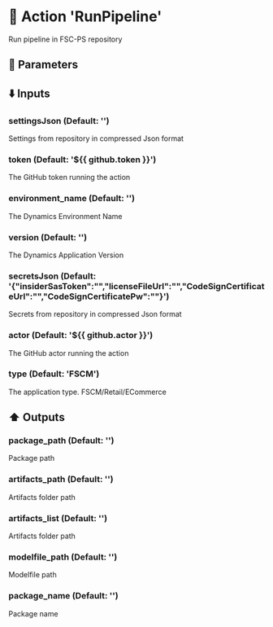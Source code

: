 # :rocket: Action 'RunPipeline' 
Run pipeline in FSC-PS repository 
## :wrench: Parameters 
## :arrow_down: Inputs 
### settingsJson (Default: '') 
 Settings from repository in compressed Json format 

### token (Default: '${{ github.token }}') 
 The GitHub token running the action 

### environment_name (Default: '') 
 The Dynamics Environment Name 

### version (Default: '') 
 The Dynamics Application Version 

### secretsJson (Default: '{"insiderSasToken":"","licenseFileUrl":"","CodeSignCertificateUrl":"","CodeSignCertificatePw":""}') 
 Secrets from repository in compressed Json format 

### actor (Default: '${{ github.actor }}') 
 The GitHub actor running the action 

### type (Default: 'FSCM') 
 The application type. FSCM/Retail/ECommerce 

## :arrow_up: Outputs 
### package_path (Default: '') 
 Package path 

### artifacts_path (Default: '') 
 Artifacts folder path 

### artifacts_list (Default: '') 
 Artifacts folder path 

### modelfile_path (Default: '') 
 Modelfile path 

### package_name (Default: '') 
 Package name 


